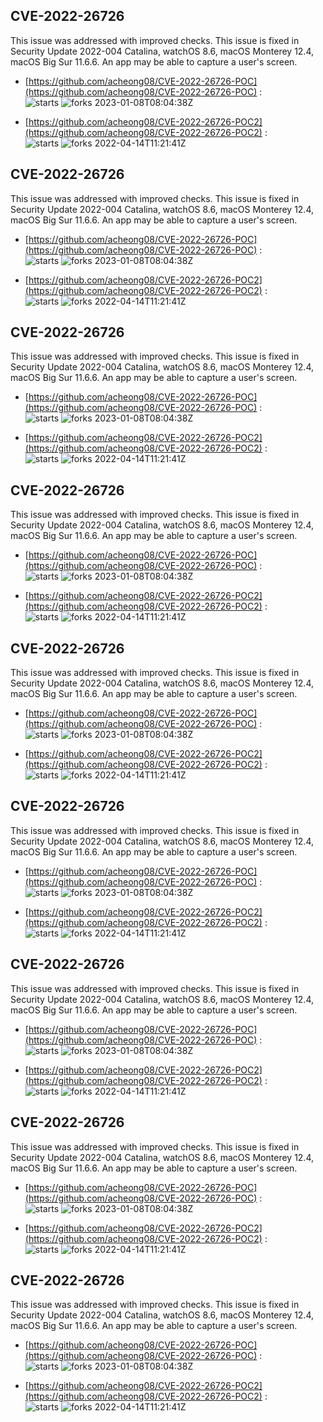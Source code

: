 ## CVE-2022-26726
 This issue was addressed with improved checks. This issue is fixed in Security Update 2022-004 Catalina, watchOS 8.6, macOS Monterey 12.4, macOS Big Sur 11.6.6. An app may be able to capture a user's screen.

- [https://github.com/acheong08/CVE-2022-26726-POC](https://github.com/acheong08/CVE-2022-26726-POC) :  
![starts](https://img.shields.io/github/stars/acheong08/CVE-2022-26726-POC.svg) 
![forks](https://img.shields.io/github/forks/acheong08/CVE-2022-26726-POC.svg) 
2023-01-08T08:04:38Z

- [https://github.com/acheong08/CVE-2022-26726-POC2](https://github.com/acheong08/CVE-2022-26726-POC2) :  
![starts](https://img.shields.io/github/stars/acheong08/CVE-2022-26726-POC2.svg) 
![forks](https://img.shields.io/github/forks/acheong08/CVE-2022-26726-POC2.svg) 
2022-04-14T11:21:41Z

## CVE-2022-26726
 This issue was addressed with improved checks. This issue is fixed in Security Update 2022-004 Catalina, watchOS 8.6, macOS Monterey 12.4, macOS Big Sur 11.6.6. An app may be able to capture a user's screen.

- [https://github.com/acheong08/CVE-2022-26726-POC](https://github.com/acheong08/CVE-2022-26726-POC) :  
![starts](https://img.shields.io/github/stars/acheong08/CVE-2022-26726-POC.svg) 
![forks](https://img.shields.io/github/forks/acheong08/CVE-2022-26726-POC.svg) 
2023-01-08T08:04:38Z

- [https://github.com/acheong08/CVE-2022-26726-POC2](https://github.com/acheong08/CVE-2022-26726-POC2) :  
![starts](https://img.shields.io/github/stars/acheong08/CVE-2022-26726-POC2.svg) 
![forks](https://img.shields.io/github/forks/acheong08/CVE-2022-26726-POC2.svg) 
2022-04-14T11:21:41Z

## CVE-2022-26726
 This issue was addressed with improved checks. This issue is fixed in Security Update 2022-004 Catalina, watchOS 8.6, macOS Monterey 12.4, macOS Big Sur 11.6.6. An app may be able to capture a user's screen.

- [https://github.com/acheong08/CVE-2022-26726-POC](https://github.com/acheong08/CVE-2022-26726-POC) :  
![starts](https://img.shields.io/github/stars/acheong08/CVE-2022-26726-POC.svg) 
![forks](https://img.shields.io/github/forks/acheong08/CVE-2022-26726-POC.svg) 
2023-01-08T08:04:38Z

- [https://github.com/acheong08/CVE-2022-26726-POC2](https://github.com/acheong08/CVE-2022-26726-POC2) :  
![starts](https://img.shields.io/github/stars/acheong08/CVE-2022-26726-POC2.svg) 
![forks](https://img.shields.io/github/forks/acheong08/CVE-2022-26726-POC2.svg) 
2022-04-14T11:21:41Z

## CVE-2022-26726
 This issue was addressed with improved checks. This issue is fixed in Security Update 2022-004 Catalina, watchOS 8.6, macOS Monterey 12.4, macOS Big Sur 11.6.6. An app may be able to capture a user's screen.

- [https://github.com/acheong08/CVE-2022-26726-POC](https://github.com/acheong08/CVE-2022-26726-POC) :  
![starts](https://img.shields.io/github/stars/acheong08/CVE-2022-26726-POC.svg) 
![forks](https://img.shields.io/github/forks/acheong08/CVE-2022-26726-POC.svg) 
2023-01-08T08:04:38Z

- [https://github.com/acheong08/CVE-2022-26726-POC2](https://github.com/acheong08/CVE-2022-26726-POC2) :  
![starts](https://img.shields.io/github/stars/acheong08/CVE-2022-26726-POC2.svg) 
![forks](https://img.shields.io/github/forks/acheong08/CVE-2022-26726-POC2.svg) 
2022-04-14T11:21:41Z

## CVE-2022-26726
 This issue was addressed with improved checks. This issue is fixed in Security Update 2022-004 Catalina, watchOS 8.6, macOS Monterey 12.4, macOS Big Sur 11.6.6. An app may be able to capture a user's screen.

- [https://github.com/acheong08/CVE-2022-26726-POC](https://github.com/acheong08/CVE-2022-26726-POC) :  
![starts](https://img.shields.io/github/stars/acheong08/CVE-2022-26726-POC.svg) 
![forks](https://img.shields.io/github/forks/acheong08/CVE-2022-26726-POC.svg) 
2023-01-08T08:04:38Z

- [https://github.com/acheong08/CVE-2022-26726-POC2](https://github.com/acheong08/CVE-2022-26726-POC2) :  
![starts](https://img.shields.io/github/stars/acheong08/CVE-2022-26726-POC2.svg) 
![forks](https://img.shields.io/github/forks/acheong08/CVE-2022-26726-POC2.svg) 
2022-04-14T11:21:41Z

## CVE-2022-26726
 This issue was addressed with improved checks. This issue is fixed in Security Update 2022-004 Catalina, watchOS 8.6, macOS Monterey 12.4, macOS Big Sur 11.6.6. An app may be able to capture a user's screen.

- [https://github.com/acheong08/CVE-2022-26726-POC](https://github.com/acheong08/CVE-2022-26726-POC) :  
![starts](https://img.shields.io/github/stars/acheong08/CVE-2022-26726-POC.svg) 
![forks](https://img.shields.io/github/forks/acheong08/CVE-2022-26726-POC.svg) 
2023-01-08T08:04:38Z

- [https://github.com/acheong08/CVE-2022-26726-POC2](https://github.com/acheong08/CVE-2022-26726-POC2) :  
![starts](https://img.shields.io/github/stars/acheong08/CVE-2022-26726-POC2.svg) 
![forks](https://img.shields.io/github/forks/acheong08/CVE-2022-26726-POC2.svg) 
2022-04-14T11:21:41Z

## CVE-2022-26726
 This issue was addressed with improved checks. This issue is fixed in Security Update 2022-004 Catalina, watchOS 8.6, macOS Monterey 12.4, macOS Big Sur 11.6.6. An app may be able to capture a user's screen.

- [https://github.com/acheong08/CVE-2022-26726-POC](https://github.com/acheong08/CVE-2022-26726-POC) :  
![starts](https://img.shields.io/github/stars/acheong08/CVE-2022-26726-POC.svg) 
![forks](https://img.shields.io/github/forks/acheong08/CVE-2022-26726-POC.svg) 
2023-01-08T08:04:38Z

- [https://github.com/acheong08/CVE-2022-26726-POC2](https://github.com/acheong08/CVE-2022-26726-POC2) :  
![starts](https://img.shields.io/github/stars/acheong08/CVE-2022-26726-POC2.svg) 
![forks](https://img.shields.io/github/forks/acheong08/CVE-2022-26726-POC2.svg) 
2022-04-14T11:21:41Z

## CVE-2022-26726
 This issue was addressed with improved checks. This issue is fixed in Security Update 2022-004 Catalina, watchOS 8.6, macOS Monterey 12.4, macOS Big Sur 11.6.6. An app may be able to capture a user's screen.

- [https://github.com/acheong08/CVE-2022-26726-POC](https://github.com/acheong08/CVE-2022-26726-POC) :  
![starts](https://img.shields.io/github/stars/acheong08/CVE-2022-26726-POC.svg) 
![forks](https://img.shields.io/github/forks/acheong08/CVE-2022-26726-POC.svg) 
2023-01-08T08:04:38Z

- [https://github.com/acheong08/CVE-2022-26726-POC2](https://github.com/acheong08/CVE-2022-26726-POC2) :  
![starts](https://img.shields.io/github/stars/acheong08/CVE-2022-26726-POC2.svg) 
![forks](https://img.shields.io/github/forks/acheong08/CVE-2022-26726-POC2.svg) 
2022-04-14T11:21:41Z

## CVE-2022-26726
 This issue was addressed with improved checks. This issue is fixed in Security Update 2022-004 Catalina, watchOS 8.6, macOS Monterey 12.4, macOS Big Sur 11.6.6. An app may be able to capture a user's screen.

- [https://github.com/acheong08/CVE-2022-26726-POC](https://github.com/acheong08/CVE-2022-26726-POC) :  
![starts](https://img.shields.io/github/stars/acheong08/CVE-2022-26726-POC.svg) 
![forks](https://img.shields.io/github/forks/acheong08/CVE-2022-26726-POC.svg) 
2023-01-08T08:04:38Z

- [https://github.com/acheong08/CVE-2022-26726-POC2](https://github.com/acheong08/CVE-2022-26726-POC2) :  
![starts](https://img.shields.io/github/stars/acheong08/CVE-2022-26726-POC2.svg) 
![forks](https://img.shields.io/github/forks/acheong08/CVE-2022-26726-POC2.svg) 
2022-04-14T11:21:41Z

